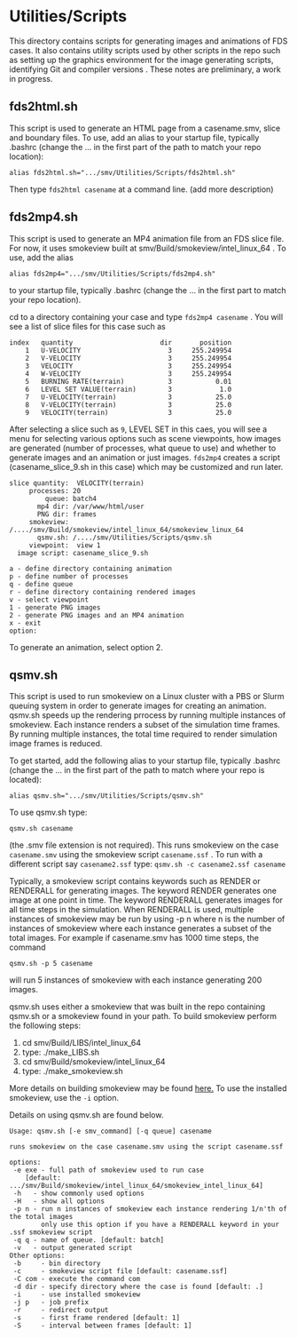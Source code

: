 # Utilities/Scripts

This directory contains scripts for generating images and animations of FDS cases.  It also contains utility scripts used by other scripts in the repo such as setting up the graphics environment for the image generating scripts,  identifying Git and compiler versions . These notes are preliminary, a work in progress.

## fds2html.sh

This script is used to generate an HTML page from a casename.smv, slice and boundary files. To use, add an alias to your startup file, typically .bashrc (change the ... in the first part of the path to match your repo location):

```alias fds2html.sh=".../smv/Utilities/Scripts/fds2html.sh"```

Then type `fds2html casename` at a command line. (add more description)

## fds2mp4.sh

This script is used to generate an MP4 animation file from an FDS slice file.  For now, it uses smokeview built at smv/Build/smokeview/intel_linux_64 .  To use, add the alias

```alias fds2mp4=".../smv/Utilities/Scripts/fds2mp4.sh"```

to your startup file, typically .bashrc (change the ... in the first part to match your repo location).

cd to a directory containing your case and type `fds2mp4 casename` .  You will see a list of slice files for this case such as
```
index   quantity                      dir       position
    1   U-VELOCITY                      3     255.249954
    2   V-VELOCITY                      3     255.249954
    3   VELOCITY                        3     255.249954
    4   W-VELOCITY                      3     255.249954
    5   BURNING RATE(terrain)           3           0.01
    6   LEVEL SET VALUE(terrain)        3            1.0
    7   U-VELOCITY(terrain)             3           25.0
    8   V-VELOCITY(terrain)             3           25.0
    9   VELOCITY(terrain)               3           25.0
   ```

After selecting a slice such as `9`, LEVEL SET in this caes, you will see a menu for selecting various options such as scene viewpoints,  how images are generated (number of processes, what queue to use) and whether to generate images and an animation or just images. `fds2mp4` creates a script (casename_slice_9.sh in this case) which may be customized and run later.

```
slice quantity:  VELOCITY(terrain)
     processes: 20
         queue: batch4
       mp4 dir: /var/www/html/user
       PNG dir: frames
     smokeview: /..../smv/Build/smokeview/intel_linux_64/smokeview_linux_64
       qsmv.sh: /..../smv/Utilities/Scripts/qsmv.sh
     viewpoint:  view 1
  image script: casename_slice_9.sh

a - define directory containing animation
p - define number of processes
q - define queue
r - define directory containing rendered images
v - select viewpoint
1 - generate PNG images
2 - generate PNG images and an MP4 animation
x - exit
option:
```

To generate an animation, select option 2.

## qsmv.sh

This script is used to run smokeview on a Linux cluster with a PBS or Slurm queuing system in order to generate images for creating an animation. qsmv.sh speeds up the rendering prrocess by running multiple instances of smokeview. Each instance renders a subset of the simulation time frames. By running multiple instances, the total time required to render simulation image frames is reduced.

To get started, add the following alias to your startup file, typically .bashrc 
(change the ... in the first part of the path to match where your repo is located):

```alias qsmv.sh=".../smv/Utilities/Scripts/qsmv.sh"```

To use qsmv.sh type:

```qsmv.sh casename```

(the .smv file extension is not required). This runs smokeview on the case `casename.smv` using the smokeview script `casename.ssf` . To run with a different script say `casename2.ssf` type:
```qsmv.sh -c casename2.ssf casename```

Typically, a smokeview script contains keywords such as RENDER or RENDERALL for generating images.  The keyword RENDER generates one image at one point in time.  The keyword RENDERALL generates images for all time steps in the simulation.  When RENDERALL is used, multiple instances of smokeview may be run by using -p n where n is the number of instances of smokeview where each instance generates a subset of the total images. For example if casename.smv has 1000 time steps, the command

```qsmv.sh -p 5 casename```

will run 5 instances of smokeview with each instance generating 200 images.

qsmv.sh uses either a smokeview that was built in the repo containing qsmv.sh or a smokeview found in your path.  To build smokeview perform the following steps:

1. cd smv/Build/LIBS/intel_linux_64
2. type: 
 ./make_LIBS.sh
3. cd smv/Build/smokeview/intel_linux_64 
4. type:
 ./make_smokeview.sh
 
More details on building smokeview may be found [here.](https://github.com/firemodels/smv/tree/master/Build/README.md)  To use the installed smokeview, use the `-i` option.

Details on using qsmv.sh are found below.

```
Usage: qsmv.sh [-e smv_command] [-q queue] casename

runs smokeview on the case casename.smv using the script casename.ssf

options:
 -e exe - full path of smokeview used to run case
    [default: .../smv/Build/smokeview/intel_linux_64/smokeview_intel_linux_64]
 -h   - show commonly used options
 -H   - show all options
 -p n - run n instances of smokeview each instance rendering 1/n'th of the total images
        only use this option if you have a RENDERALL keyword in your .ssf smokeview script
 -q q - name of queue. [default: batch]
 -v   - output generated script
Other options:
 -b     - bin directory
 -c     - smokeview script file [default: casename.ssf]
 -C com - execute the command com
 -d dir - specify directory where the case is found [default: .]
 -i     - use installed smokeview
 -j p   - job prefix
 -r     - redirect output
 -s     - first frame rendered [default: 1]
 -S     - interval between frames [default: 1]
```
